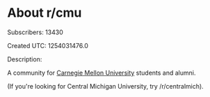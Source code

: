 # About r/cmu

Subscribers: 13430

Created UTC: 1254031476.0

Description:

A community for [Carnegie Mellon University](http://www.cmu.edu) students and alumni.

(If you're looking for Central Michigan University, try /r/centralmich).
